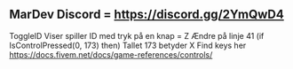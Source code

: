 MarDev
Discord = https://discord.gg/2YmQwD4
------------------------------------------------
ToggleID
Viser spiller ID med tryk på en knap = Z
Ændre på linje 41 (if IsControlPressed(0, 173) then)
Tallet 173 betyder X
Find keys her https://docs.fivem.net/docs/game-references/controls/




